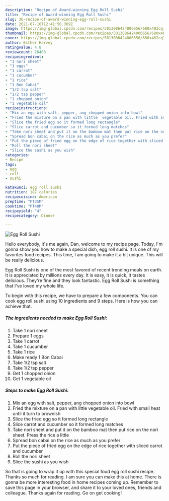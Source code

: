 ```yaml
---
description: "Recipe of Award-winning Egg Roll Sushi"
title: "Recipe of Award-winning Egg Roll Sushi"
slug: 36-recipe-of-award-winning-egg-roll-sushi
date: 2021-07-10T12:41:50.369Z
image: https://img-global.cpcdn.com/recipes/5013086424006656/680x482cq70/egg-roll-sushi-recipe-main-photo.jpg
thumbnail: https://img-global.cpcdn.com/recipes/5013086424006656/680x482cq70/egg-roll-sushi-recipe-main-photo.jpg
cover: https://img-global.cpcdn.com/recipes/5013086424006656/680x482cq70/egg-roll-sushi-recipe-main-photo.jpg
author: Esther Harvey
ratingvalue: 4.8
reviewcount: 26403
recipeingredient:
- "1 nori sheet"
- "1 eggs"
- "1 carrot"
- "1 cucumber"
- "1 rice"
- "1 Bon Cabai"
- "1/2 tsp salt"
- "1/2 tsp pepper"
- "1 chopped onion"
- "1 vegetable oil"
recipeinstructions:
- "Mix an egg with salt, pepper, ang chopped onion into bowl"
- "Fried the mixture on a pan with little  vegetable oil. Fried with small heat until it turn to brownish"
- "Slice the fried egg so it formed long rectangle"
- "Slice carrot and cucumber so it formed long matches"
- "Take nori sheet and put it on the bamboo mat then put rice on the nori sheet. Press the rice a little"
- "Spread bon cabai on the rice as much as you prefer"
- "Put the piece of fried egg on the edge of rice together with sliced carrot and cucumber"
- "Roll the nori sheet"
- "Slice the sushi as you wish"
categories:
- Recipe
tags:
- egg
- roll
- sushi

katakunci: egg roll sushi 
nutrition: 187 calories
recipecuisine: American
preptime: "PT35M"
cooktime: "PT40M"
recipeyield: "4"
recipecategory: Dinner

---
```



![Egg Roll Sushi](https://img-global.cpcdn.com/recipes/5013086424006656/680x482cq70/egg-roll-sushi-recipe-main-photo.jpg)

Hello everybody, it's me again, Dan, welcome to my recipe page. Today, I'm gonna show you how to make a special dish, egg roll sushi. It is one of my favorites food recipes. This time, I am going to make it a bit unique. This will be really delicious.

Egg Roll Sushi is one of the most favored of recent trending meals on earth. It is appreciated by millions every day. It is easy, it is quick, it tastes delicious. They're fine and they look fantastic. Egg Roll Sushi is something that I've loved my whole life.




To begin with this recipe, we have to prepare a few components. You can cook egg roll sushi using 10 ingredients and 9 steps. Here is how you can achieve that.

<!--inarticleads1-->

##### The ingredients needed to make Egg Roll Sushi:

1. Take 1 nori sheet
1. Prepare 1 eggs
1. Take 1 carrot
1. Take 1 cucumber
1. Take 1 rice
1. Make ready 1 Bon Cabai
1. Take 1/2 tsp salt
1. Take 1/2 tsp pepper
1. Get 1 chopped onion
1. Get 1 vegetable oil




<!--inarticleads2-->

##### Steps to make Egg Roll Sushi:

1. Mix an egg with salt, pepper, ang chopped onion into bowl
1. Fried the mixture on a pan with little  vegetable oil. Fried with small heat until it turn to brownish
1. Slice the fried egg so it formed long rectangle
1. Slice carrot and cucumber so it formed long matches
1. Take nori sheet and put it on the bamboo mat then put rice on the nori sheet. Press the rice a little
1. Spread bon cabai on the rice as much as you prefer
1. Put the piece of fried egg on the edge of rice together with sliced carrot and cucumber
1. Roll the nori sheet
1. Slice the sushi as you wish




So that is going to wrap it up with this special food egg roll sushi recipe. Thanks so much for reading. I am sure you can make this at home. There is gonna be more interesting food in home recipes coming up. Remember to save this page in your browser, and share it to your loved ones, friends and colleague. Thanks again for reading. Go on get cooking!
